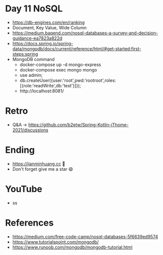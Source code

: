 # Day 11 NoSQL
* https://db-engines.com/en/ranking
* Document, Key Value, Wide Column
* https://medium.baqend.com/nosql-databases-a-survey-and-decision-guidance-ea7823a822d
* https://docs.spring.io/spring-data/mongodb/docs/current/reference/html/#get-started:first-steps:spring
* MongoDB command
  * docker-compose up -d mongo-express
  * docker-compose exec mongo mongo
  * use admin;
  * db.createUser({user:'root',pwd:'rootroot',roles:[{role:'readWrite',db:'test'}]});
  * http://localhost:8081/

# Retro
* Q&A -> https://github.com/b2etw/Spring-Kotlin-iThome-2021/discussions

# Ending
* https://jianminhuang.cc 🌈
* Don't forget give me a star 😄

# YouTube
* ss

# References
* https://medium.com/free-code-camp/nosql-databases-5f6639ed9574
* https://www.tutorialspoint.com/mongodb/
* https://www.runoob.com/mongodb/mongodb-tutorial.html
